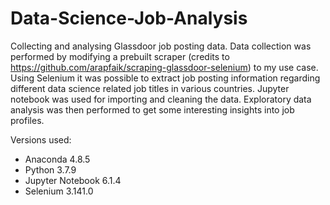 # Data-Science-Job-Analysis
Collecting and analysing Glassdoor job posting data. Data collection was performed by modifying a prebuilt scraper (credits to https://github.com/arapfaik/scraping-glassdoor-selenium) to my use case. Using Selenium it was possible to extract job posting information regarding different data science related job titles in various countries. Jupyter notebook was used for importing and cleaning the data. Exploratory data analysis was then performed to get some interesting insights into job profiles.

Versions used:
- Anaconda 4.8.5
- Python 3.7.9
- Jupyter Notebook 6.1.4
- Selenium 3.141.0
